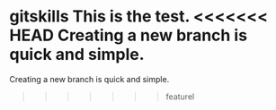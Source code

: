 gitskills
This is the test.
<<<<<<< HEAD
Creating a new branch is quick and simple.
=======
Creating a new branch is quick and simple.
>>>>>>> featurel

